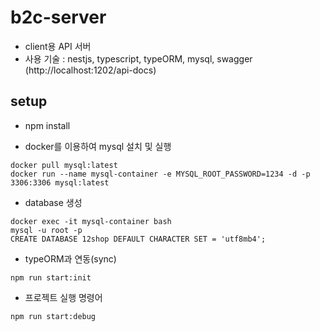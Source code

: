 # b2c-server
  - client용 API 서버
  - 사용 기술 : nestjs, typescript, typeORM, mysql, swagger (http://localhost:1202/api-docs)

## setup
  - npm install

  - docker를 이용하여 mysql 설치 및 실행
  ```shell
  docker pull mysql:latest
  docker run --name mysql-container -e MYSQL_ROOT_PASSWORD=1234 -d -p 3306:3306 mysql:latest
  ```
  
  - database 생성
  ```shell
  docker exec -it mysql-container bash
  mysql -u root -p
  CREATE DATABASE 12shop DEFAULT CHARACTER SET = 'utf8mb4';
  ```

  - typeORM과 연동(sync)
  ```shell
  npm run start:init
  ```

  - 프로젝트 실행 명령어
  ```shell
  npm run start:debug
  ```